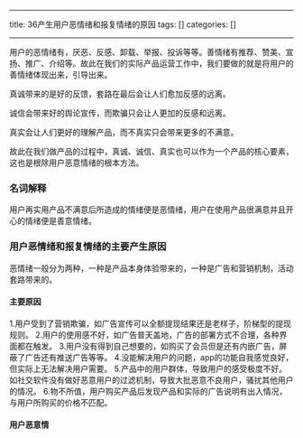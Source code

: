 
--- 
title:  36产生用户恶情绪和报复情绪的原因 
tags: []
categories: [] 

---
用户的恶情绪有，厌恶、反感、卸载、举报、投诉等等。善情绪有推荐、赞美、宣扬、推广、介绍等。故此在我们的实际产品运营工作中，我们要做的就是将用户的善情绪体现出来，引导出来。

真诚带来的是好的反馈，套路在最后会让人们愈加反感的远离。

诚信会带来好的舆论宣传，而欺骗只会让人更加的反感和远离。

真实会让人们更好的理解产品，而不真实只会带来更多的不满意。

故此在我们做产品的过程中，真诚、诚信、真实也可以作为一个产品的核心要素，这也是根除用户恶意情绪的根本方法。

### 名词解释

用户再实用产品不满意后所造成的情绪便是恶情绪，用户在使用产品很满意并且开心的情绪便是善意情绪。

### 用户恶情绪和报复情绪的主要产生原因

恶情绪一般分为两种，一种是产品本身体验带来的，一种是广告和营销机制，活动套路带来的。

#### 主要原因

1.用户受到了营销欺骗，如广告宣传可以全额提现结果还是老样子，阶梯型的提现规则。 2.用户的使用感不好，如广告普天盖地，广告的部署方式不合理，各种界面都在触发。 3.用户没有得到自己想要的，如购买了会员但是还有内嵌广告，屏蔽了广告还有推送广告等等。 4.没能解决用户的问题，app的功能自我感觉良好，但实际上无法解决用户需要。 5.产品中的用户群体，导致用户的感受极度不好。如社交软件没有做好恶意用户的过滤机制，导致大批恶意不良用户，骚扰其他用户的情况。 6.物不所值，用户购买产品后发现产品和实际的广告说明有出入情况，与用户所购买的价格不匹配。

#### 用户恶意情
